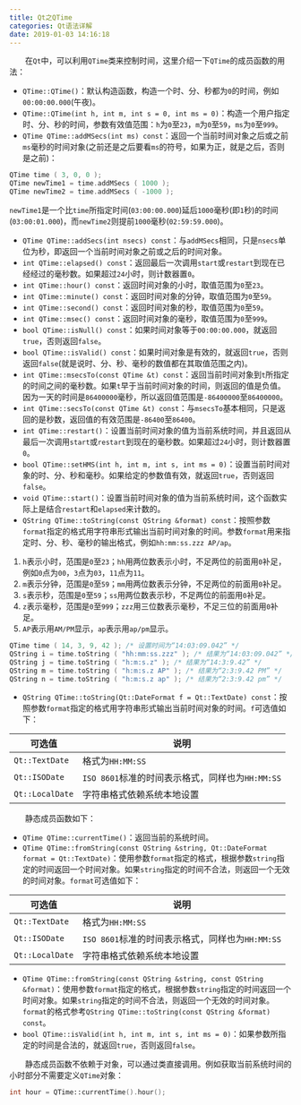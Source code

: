 ```yaml
---
title: Qt之QTime
categories: Qt语法详解
date: 2019-01-03 14:16:18
---
```

&emsp;&emsp;在`Qt`中，可以利用`QTime`类来控制时间，这里介绍一下`QTime`的成员函数的用法：<!--more-->

- `QTime::QTime()`：默认构造函数，构造一个时、分、秒都为`0`的时间，例如`00:00:00.000`(午夜)。
- `QTime::QTime(int h, int m, int s = 0, int ms = 0)`：构造一个用户指定时、分、秒的时间，参数有效值范围：`h`为`0`至`23`，`m`为`0`至`59`，`ms`为`0`至`999`。
- `QTime QTime::addMSecs(int ms) const`：返回一个当前时间对象之后或之前`ms`毫秒的时间对象(之前还是之后要看`ms`的符号，如果为正，就是之后，否则是之前)：

``` cpp
QTime time ( 3, 0, 0 );
QTime newTime1 = time.addMSecs ( 1000 );
QTime newTime2 = time.addMSecs ( -1000 );
```

`newTime1`是一个比`time`所指定时间(`03:00:00.000`)延后`1000`毫秒(即`1`秒)的时间(`03:00:01.000`)，而`newTime2`则提前`1000`毫秒(`02:59:59.000`)。

- `QTime QTime::addSecs(int nsecs) const`：与`addMSecs`相同，只是`nsecs`单位为秒，即返回一个当前时间对象之前或之后的时间对象。
- `int QTime::elapsed() const`：返回最后一次调用`start`或`restart`到现在已经经过的毫秒数。如果超过`24`小时，则计数器置`0`。
- `int QTime::hour() const`：返回时间对象的小时，取值范围为`0`至`23`。
- `int QTime::minute() const`：返回时间对象的分钟，取值范围为`0`至`59`。
- `int QTime::second() const`：返回时间对象的秒，取值范围为`0`至`59`。
- `int QTime::msec() const`：返回时间对象的毫秒，取值范围为`0`至`999`。
- `bool QTime::isNull() const`：如果时间对象等于`00:00:00.000`，就返回`true`，否则返回`false`。
- `bool QTime::isValid() const`：如果时间对象是有效的，就返回`true`，否则返回`false`(就是说时、分、秒、毫秒的数值都在其取值范围之内)。
- `int QTime::msecsTo(const QTime &t) const`：返回当前时间对象到`t`所指定的时间之间的毫秒数。如果`t`早于当前时间对象的时间，则返回的值是负值。因为一天的时间是`86400000`毫秒，所以返回值范围是`-86400000`至`86400000`。
- `int QTime::secsTo(const QTime &t) const`：与`msecsTo`基本相同，只是返回的是秒数，返回值的有效范围是`-86400`至`86400`。
- `int QTime::restart()`：设置当前时间对象的值为当前系统时间，并且返回从最后一次调用`start`或`restart`到现在的毫秒数。如果超过`24`小时，则计数器置`0`。
- `bool QTime::setHMS(int h, int m, int s, int ms = 0)`：设置当前时间对象的时、分、秒和毫秒。如果给定的参数值有效，就返回`true`，否则返回`false`。
- `void QTime::start()`：设置当前时间对象的值为当前系统时间，这个函数实际上是结合`restart`和`elapsed`来计数的。
- `QString QTime::toString(const QString &format) const`：按照参数`format`指定的格式用字符串形式输出当前时间对象的时间。参数`format`用来指定时、分、秒、毫秒的输出格式，例如`hh:mm:ss.zzz AP/ap`。

1. `h`表示小时，范围是`0`至`23`；`hh`用两位数表示小时，不足两位的前面用`0`补足，例如`0`点为`00`，`3`点为`03`，`11`点为`11`。
2. `m`表示分钟，范围是`0`至`59`；`mm`用两位数表示分钟，不足两位的前面用`0`补足。
3. `s`表示秒，范围是`0`至`59`；`ss`用两位数表示秒，不足两位的前面用`0`补足。
4. `z`表示毫秒，范围是`0`至`999`；`zzz`用三位数表示毫秒，不足三位的前面用`0`补足。
5. `AP`表示用`AM/PM`显示，`ap`表示用`ap/pm`显示。

``` cpp
QTime time ( 14, 3, 9, 42 ); /* 设置时间为“14:03:09.042” */
QString i = time.toString ( "hh:mm:ss.zzz" ); /* 结果为“14:03:09.042” */
QString j = time.toString ( "h:m:s.z" ); /* 结果为“14:3:9.42” */
QString m = time.toString ( "h:m:s.z AP" ); /* 结果为“2:3:9.42 PM” */
QString n = time.toString ( "h:m:s.z ap" ); /* 结果为“2:3:9.42 pm” */
```

- `QString QTime::toString(Qt::DateFormat f = Qt::TextDate) const`：按照参数`format`指定的格式用字符串形式输出当前时间对象的时间。`f`可选值如下：

可选值           | 说明
----------------|-----
`Qt::TextDate`  | 格式为`HH:MM:SS`
`Qt::ISODate`   | `ISO 8601`标准的时间表示格式，同样也为`HH:MM:SS`
`Qt::LocalDate` | 字符串格式依赖系统本地设置

&emsp;&emsp;静态成员函数如下：

- `QTime QTime::currentTime()`：返回当前的系统时间。
- `QTime QTime::fromString(const QString &string, Qt::DateFormat format = Qt::TextDate)`：使用参数`format`指定的格式，根据参数`string`指定的时间返回一个时间对象。如果`string`指定的时间不合法，则返回一个无效的时间对象。`format`可选值如下：

可选值           | 说明
----------------|-----
`Qt::TextDate`  | 格式为`HH:MM:SS`
`Qt::ISODate`   | `ISO 8601`标准的时间表示格式，同样也为`HH:MM:SS`
`Qt::LocalDate` | 字符串格式依赖系统本地设置

- `QTime QTime::fromString(const QString &string, const QString &format)`：使用参数`format`指定的格式，根据参数`string`指定的时间返回一个时间对象。如果`string`指定的时间不合法，则返回一个无效的时间对象。`format`的格式参考`QString QTime::toString(const QString &format) const`。
- `bool QTime::isValid(int h, int m, int s, int ms = 0)`：如果参数所指定的时间是合法的，就返回`true`，否则返回`false`。

&emsp;&emsp;静态成员函数不依赖于对象，可以通过类直接调用。例如获取当前系统时间的小时部分不需要定义`QTime`对象：

``` cpp
int hour = QTime::currentTime().hour();
```